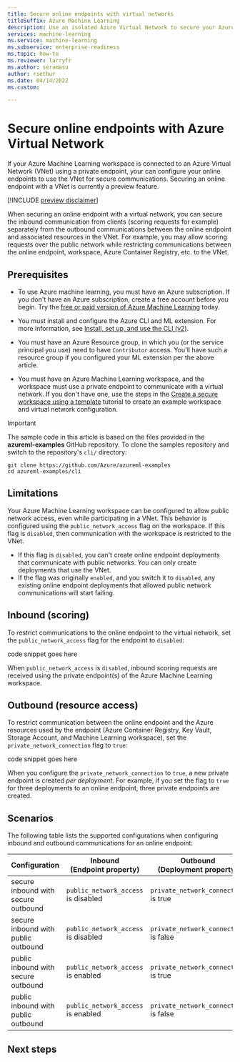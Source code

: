 ```yaml
---
title: Secure online endpoints with virtual networks
titleSuffix: Azure Machine Learning
description: Use an isolated Azure Virtual Network to secure your Azure Machine Learning online endpoints.
services: machine-learning
ms.service: machine-learning
ms.subservice: enterprise-readiness
ms.topic: how-to
ms.reviewer: larryfr
ms.author: seramasu
author: rsethur
ms.date: 04/14/2022
ms.custom: 

---
```


# Secure online endpoints with Azure Virtual Network

If your Azure Machine Learning workspace is connected to an Azure Virtual Network (VNet) using a private endpoint, your can configure your online endpoints to use the VNet for secure communications. Securing an online endpoint with a VNet is currently a preview feature.

[!INCLUDE [preview disclaimer](../../includes/machine-learning-preview-generic-disclaimer.md)]

When securing an online endpoint with a virtual network, you can secure the inbound communication from clients (scoring requests for example) separately from the outbound communications between the online endpoint and associated resources in the VNet. For example, you may allow scoring requests over the public network while restricting communications between the online endpoint, workspace, Azure Container Registry, etc. to the VNet.

## Prerequisites

* To use Azure machine learning, you must have an Azure subscription. If you don't have an Azure subscription, create a free account before you begin. Try the [free or paid version of Azure Machine Learning](https://azure.microsoft.com/free/) today.

* You must install and configure the Azure CLI and ML extension. For more information, see [Install, set up, and use the CLI (v2)](how-to-configure-cli.md). 

* You must have an Azure Resource group, in which you (or the service principal you use) need to have `Contributor` access. You'll have such a resource group if you configured your ML extension per the above article. 

* You must have an Azure Machine Learning workspace, and the workspace must use a private endpoint to communicate with a virtual network. If you don't have one, use the steps in the [Create a secure workspace using a template](tutorial-create-secure-workspace-template.md) tutorial to create an example workspace and virtual network configuration.

> [!IMPORTANT]
> The sample code in this article is based on the files provided in the __azureml-examples__ GitHub repository. To clone the samples repository and switch to the repository's `cli/` directory: 
>
> ```azurecli
> git clone https://github.com/Azure/azureml-examples
> cd azureml-examples/cli
> ```

## Limitations

Your Azure Machine Learning workspace can be configured to allow public network access, even while participating in a VNet. This behavior is configured using the `public_network_access` flag on the workspace. If this flag is `disabled`, then communication with the workspace is restricted to the VNet.

* If this flag is `disabled`, you can't create online endpoint deployments that communicate with public networks. You can only create deployments that use the VNet.
* If the flag was originally `enabled`, and you switch it to `disabled`, any existing online endpoint deployments that allowed public network communications will start failing.

## Inbound (scoring)

To restrict communications to the online endpoint to the virtual network, set the `public_network_access` flag for the endpoint to `disabled`:

code snippet goes here

When `public_network_access` is `disabled`, inbound scoring requests are received using the private endpoint(s) of the Azure Machine Learning workspace.

## Outbound (resource access)

To restrict communication between the online endpoint and the Azure resources used by the endpoint (Azure Container Registry, Key Vault, Storage Account, and Machine Learning workspace), set the `private_network_connection` flag to `true`:

code snippet goes here

When you configure the `private_network_connection` to `true`, a new private endpoint is created _per deployment_. For example, if you set the flag to `true` for three deployments to an online endpoint, three private endpoints are created.

## Scenarios

The following table lists the supported configurations when configuring inbound and outbound communications for an online endpoint:

| Configuration | Inbound </br> (Endpoint property) | Outbound </br> (Deployment property) | Supported? |
| -------- | -------------------------------- | --------------------------------- | --------- |
| secure inbound with secure outbound | `public_network_access` is disabled | `private_network_connection` is true   | Yes |
| secure inbound with public outbound | `public_network_access` is disabled | `private_network_connection` is false  | Yes |
| public inbound with secure outbound | `public_network_access` is enabled | `private_network_connection` is true    | Yes |
| public inbound with public outbound | `public_network_access` is enabled | `private_network_connection` is false  | Yes |

## Next steps